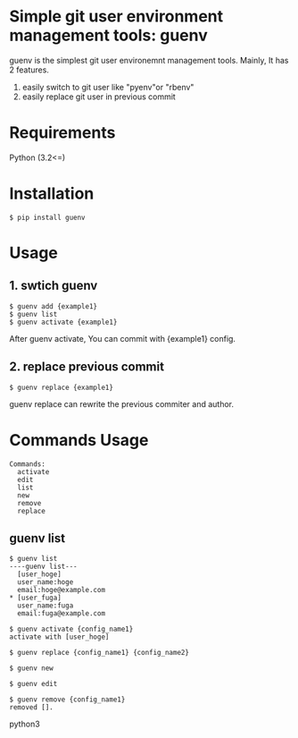 # Simple git user environment management tools: guenv
guenv is the simplest git user environemnt management tools.
Mainly, It has 2 features.
1. easily switch to git user like "pyenv"or "rbenv"
2. easily replace git user in previous commit

# Requirements
Python (3.2<=)

# Installation
```
$ pip install guenv
```


# Usage

## 1. swtich guenv
```
$ guenv add {example1}
$ guenv list
$ guenv activate {example1}
```

After guenv activate, You can commit with {example1} config.

## 2. replace previous commit
```
$ guenv replace {example1}
```

guenv replace can rewrite the previous commiter and author.


# Commands Usage
```
Commands:
  activate
  edit
  list
  new
  remove
  replace
```

## guenv list
```
$ guenv list
----guenv list---
  [user_hoge]
  user_name:hoge
  email:hoge@example.com
* [user_fuga]
  user_name:fuga
  email:fuga@example.com
```

```
$ guenv activate {config_name1}
activate with [user_hoge]
```

```
$ guenv replace {config_name1} {config_name2}
```


```
$ guenv new
```

```
$ guenv edit
```

```
$ guenv remove {config_name1}
removed [].
```
python3